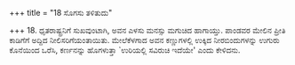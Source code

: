 +++
title = "18 ಸೊಗಸು ತಳಿತುದು"

+++
18. ಧೃತರಾಷ್ಟ್ರನಿಗೆ ಸುಖವುಂಟಾಗಿ, ಅವನ ಎಳಸು ಮನಸ್ಸು ಮಗುಚಿದ ಹಾಗಾಯ್ತು. ಪಾಂಡವರ ಮೇಲಿನ ಪ್ರೀತಿ ಕಾಡಿಗೆಗೆ ಅದ್ದಿದ ನೀಲಿಸರಿಗೆಯಂತಾಯಿತು. ಮೇಲೆಕೆಳಗಾದ ಅವನ ಕಣ್ಣುಗಳಲ್ಲಿ ಉಕ್ಕಿದ ನೀರಬಿಂದುಗಳನ್ನು ಉಗುರು ಕೊನೆಯಿಂದ ಒರೆಸಿ, ಕರ್ಣನನ್ನು ಹೊಗಳುತ್ತಾ `ಉರಿಯಲ್ಲಿ ಸವಿರುಚಿ ಇದೆಯೇ' ಎಂದು ಕೇಳಿದನು.